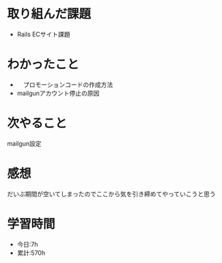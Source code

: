 # 取り組んだ課題
  - Rails ECサイト課題
# わかったこと
*   　プロモーションコードの作成方法
*   mailgunアカウント停止の原因

# 次やること
mailgun設定　
# 感想
だいぶ期間が空いてしまったのでここから気を引き締めてやっていこうと思う

# 学習時間
- 今日:7h
- 累計:570h